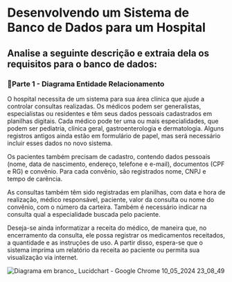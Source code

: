 # Desenvolvendo um Sistema de Banco de Dados para um Hospital

<h2> Analise a seguinte descrição e extraia dela os requisitos para o banco de dados:</h2>

<h3> 🔹Parte 1 - Diagrama Entidade Relacionamento </h3>
O hospital necessita de um sistema para sua área clínica que ajude a controlar consultas realizadas. Os médicos podem ser generalistas, especialistas ou residentes e têm seus dados pessoais cadastrados em planilhas digitais. Cada médico pode ter uma ou mais especialidades, que podem ser pediatria, clínica geral, gastroenterologia e dermatologia. Alguns registros antigos ainda estão em formulário de papel, mas será necessário incluir esses dados no novo sistema.

Os pacientes também precisam de cadastro, contendo dados pessoais (nome, data de nascimento, endereço, telefone e e-mail), documentos (CPF e RG) e convênio. Para cada convênio, são registrados nome, CNPJ e tempo de carência.

As consultas também têm sido registradas em planilhas, com data e hora de realização, médico responsável, paciente, valor da consulta ou nome do convênio, com o número da carteira. Também é necessário indicar na consulta qual a especialidade buscada pelo paciente.

Deseja-se ainda informatizar a receita do médico, de maneira que, no encerramento da consulta, ele possa registrar os medicamentos receitados, a quantidade e as instruções de uso. A partir disso, espera-se que o sistema imprima um relatório da receita ao paciente ou permita sua visualização via internet.

![Diagrama em branco_ Lucidchart - Google Chrome 10_05_2024 23_08_49](https://github.com/DanielFS22/DataBase-Hospital/assets/161477598/04e6c5d7-bac4-4f71-a177-014fd27a40b8)
